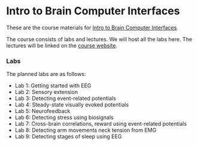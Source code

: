 # Intro to Brain Computer Interfaces

These are the course materials for [Intro to Brain Computer Interfaces](http://neurotechberkeley.org/course/info.html).

The course consists of labs and lectures. We will host all the labs here. The lectures will be linked on the [course website](http://neurotechberkeley.org/course/schedule.html).

### Labs
The planned labs are as follows:

- Lab 1: Getting started with EEG
- Lab 2: Sensory extension
- Lab 3: Detecting event-related potentials
- Lab 4: Steady-state visually evoked potentials
- Lab 5: Neurofeedback
- Lab 6: Detecting stress using biosignals
- Lab 7: Cross-brain correlations, reward using event-related potentials
- Lab 8: Detecting arm movements neck tension from EMG
- Lab 9: Detecting stages of sleep using EEG
